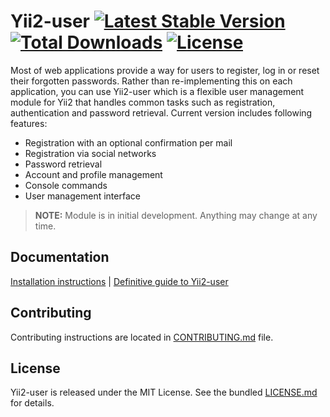 # Yii2-user [![Latest Stable Version](https://poser.pugx.org/julatools/yii2-user/v/stable.png)](https://packagist.org/packages/julatools/yii2-user) [![Total Downloads](https://poser.pugx.org/julatools/yii2-user/downloads.png)](https://packagist.org/packages/julatools/yii2-user) [![License](https://poser.pugx.org/julatools/yii2-configmanager/license.svg)](https://packagist.org/packages/julatools/yii2-configmanager)

Most of web applications provide a way for users to register, log in or reset their forgotten passwords. Rather than
re-implementing this on each application, you can use Yii2-user which is a flexible user management module for Yii2 that
handles common tasks such as registration, authentication and password retrieval. Current version includes following features:

* Registration with an optional confirmation per mail
* Registration via social networks
* Password retrieval
* Account and profile management
* Console commands
* User management interface

> **NOTE:** Module is in initial development. Anything may change at any time.

## Documentation

[Installation instructions](docs/installation.md) | [Definitive guide to Yii2-user](docs/README.md)

## Contributing

Contributing instructions are located in [CONTRIBUTING.md](CONTRIBUTING.md) file.

## License

Yii2-user is released under the MIT License. See the bundled [LICENSE.md](LICENSE.md) for details.
